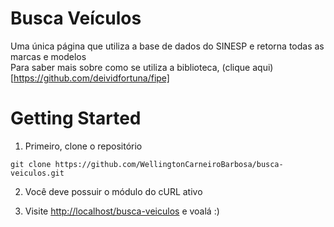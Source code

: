 # Busca Veículos
Uma única página que utiliza a base de dados do SINESP
e retorna todas as marcas e modelos
<br>
Para saber mais sobre como se utiliza a biblioteca, (clique aqui) [https://github.com/deividfortuna/fipe]

# Getting Started
1. Primeiro, clone o repositório
```
git clone https://github.com/WellingtonCarneiroBarbosa/busca-veiculos.git
```
2. Você deve possuir o módulo do cURL ativo

3. Visite [http://localhost/busca-veiculos](http://localhost/busca-veiculos) e voalá :)


